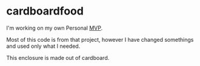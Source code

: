 # cardboardfood

I'm working on my own Personal [MVP](https://github.com/webbhm/OpenAg-MVP-II).

Most of this code is from that project, however I have changed somethings and used only what I needed.

This enclosure is made out of cardboard.


